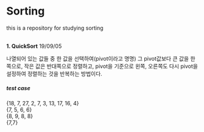 # Sorting
this is a repository for studying sorting<br><br>

<p><strong>1. QuickSort</strong> 19/09/05</p>
<p>나열되어 있는 값들 중 한 값을 선택하여(pivot이라고 명명) 그 pivot값보다 큰 값을 한쪽으로, 작은 값은 반대쪽으로 정렬하고, pivot을 기준으로 왼쪽, 오른쪽도 다시 pivot을 설정하여 정렬하는 것을 반복하는 방법이다.</p>
<p><h5>test case</h5>
{18, 7, 27, 2, 7, 3, 13, 17, 16, 4}<br>
{7, 5, 6, 6}<br>
{8, 9, 8, 8}<br>
{7,7}</p>
